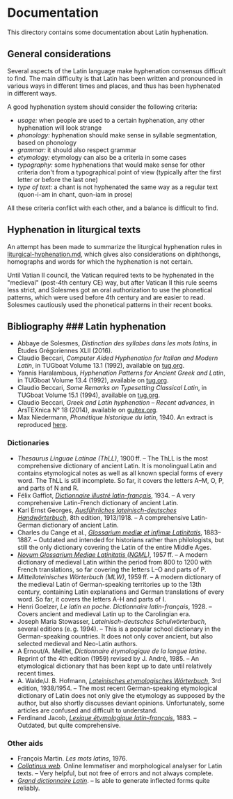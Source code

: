 # Documentation

This directory contains some documentation about Latin hyphenation.

## General considerations

Several aspects of the Latin language make hyphenation consensus difficult to find. The main difficulty is that Latin has been written and pronounced in various ways in different times and places, and thus has been hyphenated in different ways.

A good hyphenation system should consider the following criteria:

- _usage:_ when people are used to a certain hyphenation, any other hyphenation will look strange
- _phonology:_ hyphenation should make sense in syllable segmentation, based on phonology
- _grammar:_ it should also respect grammar
- _etymology:_ etymology can also be a criteria in some cases
- _typography:_ some hyphenations that would make sense for other criteria don't from a typographical point of view (typically after the first letter or before the last one)
- _type of text:_ a chant is not hyphenated the same way as a regular text (quon-i-am in chant, quon-iam in prose)

All these criteria conflict with each other, and a balance is difficult to find.

## Hyphenation in liturgical texts

An attempt has been made to summarize the liturgical hyphenation rules in [liturgical-hyphenation.md](liturgical-hyphenation.md), which gives also considerations on diphthongs, homographs and words for which the hyphenation is not certain.

Until Vatian II council, the Vatican required texts to be hyphenated in the "medieval" (post-4th century CE) way, but after Vatican II this rule seems less strict, and Solesmes got an oral authorization to use the phonetical patterns, which were used before 4th century and are easier to read. Solesmes cautiously used the phonetical patterns in their recent books.

## Bibliography ### Latin hyphenation
- Abbaye de Solesmes, *Distinction des syllabes dans les mots latins*, in
  Études Grégoriennes XLII (2016).
- Claudio Beccari, *Computer Aided Hyphenation for Italian and Modern Latin*,
  in TUGboat Volume 13.1 (1992), available on
  [tug.org](https://tug.org/TUGboat/tb13-1/tb34becc.pdf).
- Yannis Haralambous, *Hyphenation Patterns for Ancient Greek and Latin*, in
  TUGboat Volume 13.4 (1992), available on
  [tug.org](https://tug.org/TUGboat/tb13-4/tb37hara-hyfgl.pdf).
- Claudio Beccari, *Some Remarks on Typesetting Classical Latin*, in TUGboat
  Volume 15.1 (1994), available on
  [tug.org](https://tug.org/TUGboat/tb15-1/tb42becc-ancient.pdf).
- Claudio Beccari, *Greek and Latin hyphenation – Recent advances*, in
  ArsTEXnica N° 18 (2014), available on
  [guitex.org](http://www.guitex.org/home/images/ArsTeXnica/AT018/GreekLatinHyphens.pdf).
- Max Niedermann, *Phonétique historique du latin*, 1940. An extract is
  reproduced [here](liturgical-hyphenation.md#Phonétique-historique-du-latin).

### Dictionaries
- *Thesaurus Linguae Latinae (ThLL)*, 1900 ff. – The ThLL is the most
  comprehensive dictionary of ancient Latin. It is monolingual Latin and
  contains etymological notes as well as all known special forms of every word.
  The ThLL is still incomplete. So far, it covers the letters A–M, O, P, and
  parts of N and R.
- Félix Gaffiot, [*Dictionnaire illustré
  latin-français*](https://www.lexilogos.com/latin/gaffiot.php), 1934. – A very
  comprehensive Latin-French dictionary of ancient Latin.
- Karl Ernst Georges, [*Ausführliches lateinisch-deutsches
  Handwörterbuch*](http://www.zeno.org/Georges-1913), 8th edition, 1913/1918. –
  A comprehensive Latin-German dictionary of ancient Latin.
- Charles du Cange et al., [*Glossarium mediæ et infimæ
  Latinitatis*](http://ducange.enc.sorbonne.fr/), 1883–1887. – Outdated and
  intended for historians rather than philologists, but still the only
  dictionary covering the Latin of the entire Middle Ages.
- [*Novum Glossarium Mediae Latinitatis (NGML)*](http://glossaria.eu/ngml/),
  1957 ff. – A modern dictionary of medieval Latin within the period from 800
  to 1200 with French translations, so far covering the letters L–O and parts
  of P.
- *Mittellateinisches Wörterbuch (MLW)*, 1959 ff. – A modern dictionary of the
  medieval Latin of German-speaking territories up to the 13th century,
  containing Latin explanations and German translations of every word. So far,
  it covers the letters A–H and parts of I.
- Henri Goelzer, *Le latin en poche. Dictionnaire latin-français*, 1928. –
  Covers ancient and medieval Latin up to the Carolingian era.
- Joseph Maria Stowasser, *Lateinisch-deutsches Schulwörterbuch*, several
  editions (e. g. 1994). – This is a popular school dictionary in the
  German-speaking countries. It does not only cover ancient, but also selected
  medieval and Neo-Latin authors.
- A Ernout/A. Meillet, *Dictionnaire étymologique de la langue latine*.
  Reprint of the 4th edition (1959) revised by J. André, 1985. – An
  etymological dictionary that has been kept up to date until relatively recent
  times.
- A. Walde/J. B. Hofmann, [*Lateinisches etymologisches
  Wörterbuch*](https://archive.org/details/walde/), 3rd edition, 1938/1954. –
  The most recent German-speaking etymological dictionary of Latin does not
  only give the etymology as supposed by the author, but also shortly discusses
  deviant opinions. Unfortunately, some articles are confused and difficult to
  understand.
- Ferdinand Jacob, [*Lexique étymologique
  latin-français*](https://archive.org/stream/LexiqueEtymologiqueLatin-franais),
  1883. – Outdated, but quite comprehensive.

### Other aids
- François Martin. *Les mots latins*, 1976.
- [*Collatinus web*](https://outils.biblissima.fr/en/collatinus-web/). Online
  lemmatiser and morphological analyser for Latin texts. – Very helpful, but
  not free of errors and not always complete.
- [*Grand dictionnaire Latin*](https://www.grand-dictionnaire-latin.com/). – Is
  able to generate inflected forms quite reliably.
